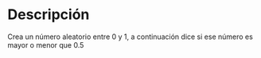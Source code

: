 Descripción
===========
Crea un número aleatorio entre 0 y 1, a continuación dice si ese número es mayor o menor que 0.5


